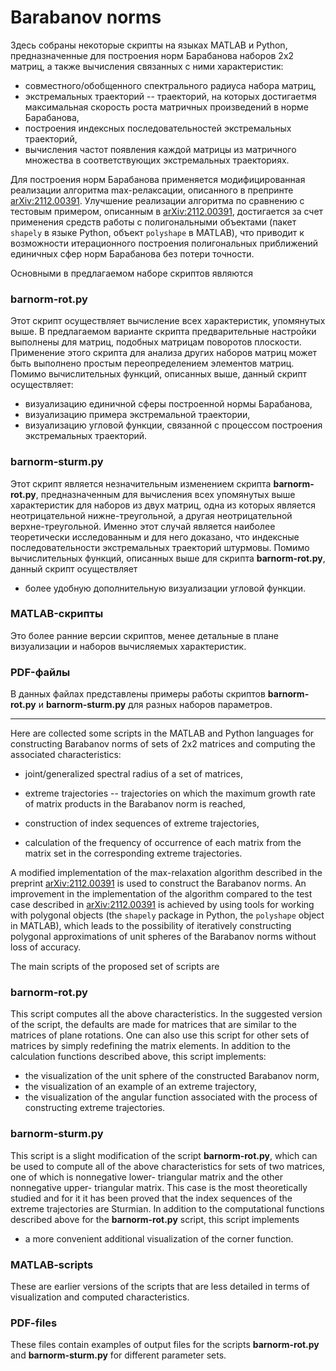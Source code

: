# Barabanov norms
Здесь собраны некоторые скрипты на языках MATLAB и Python, предназначенные для построения норм Барабанова наборов 2x2 матриц, а также вычисления связанных с ними характеристик:

- совместного/обобщенного спектрального радиуса набора матриц,
- экстремальных траекторий -- траекторий, на которых достигаетмя максимальная скорость роста матричных произведений в норме Барабанова,
- построения индексных последовательностей экстремальных траекторий,
- вычисления частот появления каждой матрицы из матричного множества в соответствующих экстремальных траекториях.

Для построения норм Барабанова применяется модифицированная реализации алгоритма max-релаксации, описанного в препринте [arXiv:2112.00391](https://arxiv.org/abs/2112.00391). Улучшение реализации алгоритма по сравнению с тестовым примером, описанным в [arXiv:2112.00391](https://arxiv.org/abs/2112.00391), достигается за счет применения средств работы с полигональными объектами (пакет ``shapely`` в языке Python, объект ``polyshape`` в MATLAB), что приводит к возможности итерационного построения полигональных приближений единичных сфер норм Барабанова без потери точности.

Основными в предлагаемом наборе скриптов являются 

### barnorm-rot.py

Этот скрипт осуществляет вычисление всех характеристик, упомянутых выше. В предлагаемом варианте скрипта предварительные настройки выполнены для матриц, подобных матрицам поворотов плоскости. Применение этого скрипта для анализа других наборов матриц может быть выполнено простым переопределением элементов матриц. Помимо вычислительных функций, описанных выше, данный скрипт осуществляет:

- визуализацию единичной сферы построенной нормы Барабанова,
- визуализацию примера экстремальной траектории,
- визуализацию угловой функции, связанной с процессом построения экстремальных траекторий.


### barnorm-sturm.py

Этот скрипт является незначительным изменением скрипта **barnorm-rot.py**, предназначенным для вычисления всех упомянутых выше характеристик для наборов из двух матриц, одна из которых является неотрицательной нижне-треугольной, а другая неотрицательной верхне-треугольной. Именно этот случай является наиболее теоретически исследованным и для него доказано, что индексные последовательности экстремальных траекторий штурмовы. Помимо вычислительных функций, описанных выше для скрипта **barnorm-rot.py**, данный скрипт осуществляет 

- более удобную дополнительную визуализации угловой функции.


### MATLAB-скрипты 

Это более ранние версии скриптов, менее детальные в плане визуализации и наборов вычисляемых характеристик.

### PDF-файлы

В данных файлах представлены примеры работы скриптов **barnorm-rot.py** и **barnorm-sturm.py** для разных наборов параметров.

---



Here are collected some scripts in the MATLAB and Python languages for constructing Barabanov norms of sets of 2x2 matrices and computing the associated characteristics:

- joint/generalized spectral radius of a set of matrices, 

- extreme trajectories -- trajectories on which the maximum growth rate of matrix products in the Barabanov norm is reached,

- construction of index sequences of extreme trajectories,

- calculation of the frequency of occurrence of each matrix from the matrix set in the corresponding extreme trajectories.

A modified implementation of the max-relaxation algorithm described in the preprint [arXiv:2112.00391](https://arxiv.org/abs/2112.00391) is used to construct the Barabanov norms. An improvement in the implementation of the algorithm compared to the test case described in [arXiv:2112.00391](https://arxiv.org/abs/2112.00391) is achieved by using tools for working with polygonal objects (the `shapely` package in Python, the `polyshape` object in MATLAB), which leads to the possibility of iteratively constructing polygonal approximations of unit spheres of the Barabanov norms without loss of accuracy. 

The main scripts of the proposed set of scripts are 

### barnorm-rot.py

This script computes all the above characteristics. In the suggested version of the script, the defaults are made for matrices that are similar to the matrices of plane rotations. One can also use this script for other sets of matrices by simply redefining the matrix elements. In addition to the calculation functions described above, this script implements:

- the visualization of the unit sphere of the constructed Barabanov norm,
- the visualization of an example of an extreme trajectory,
- the visualization of the angular function associated with the process of constructing extreme trajectories. 


### barnorm-sturm.py

This script is a slight modification of the script **barnorm-rot.py**, which can be used to compute all of the above characteristics for sets of two matrices, one of which is nonnegative lower- triangular matrix and the other nonnegative upper- triangular matrix. This case is the most theoretically studied and for it it has been proved that the index sequences of the extreme trajectories are Sturmian. In addition to the computational functions described above for the **barnorm-rot.py** script, this script implements

- a more convenient additional visualization of the corner function.


### MATLAB-scripts 

These are earlier versions of the scripts that are less detailed in terms of visualization and computed characteristics.

### PDF-files

These files contain examples of output files for the scripts **barnorm-rot.py** and **barnorm-sturm.py** for different parameter sets.
